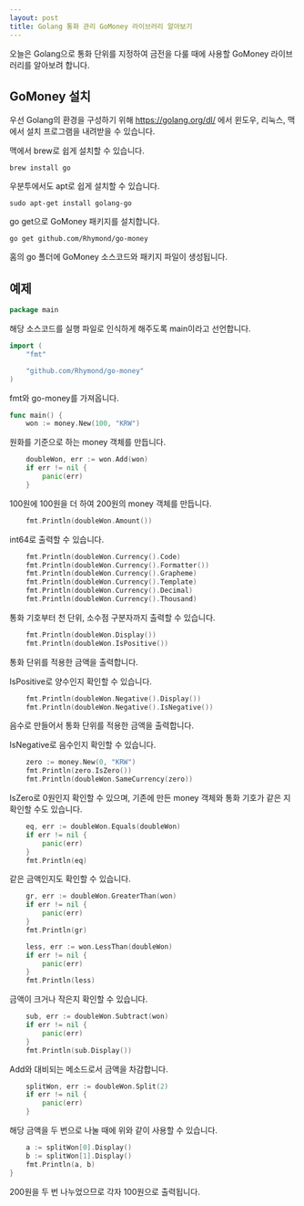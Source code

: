 ```yaml
---
layout: post
title: Golang 통화 관리 GoMoney 라이브러리 알아보기
---
```


오늘은 Golang으로 통화 단위를 지정하여 금전을 다룰 때에 사용할 GoMoney 라이브러리를 알아보려 합니다.

## GoMoney 설치

우선 Golang의 환경을 구성하기 위해 https://golang.org/dl/ 에서 윈도우, 리눅스, 맥에서 설치 프로그램을 내려받을 수 있습니다.

맥에서 brew로 쉽게 설치할 수 있습니다.

```
brew install go
```

우분투에서도 apt로 쉽게 설치할 수 있습니다.

```
sudo apt-get install golang-go
```

go get으로 GoMoney 패키지를 설치합니다.

```
go get github.com/Rhymond/go-money
```

홈의 go 폴더에 GoMoney 소스코드와 패키지 파일이 생성됩니다.

## 예제

```go
package main
```

해당 소스코드를 실행 파일로 인식하게 해주도록 main이라고 선언합니다.

```go
import (
	"fmt"

	"github.com/Rhymond/go-money"
)
```

fmt와 go-money를 가져옵니다.

```go
func main() {
	won := money.New(100, "KRW")
```

원화를 기준으로 하는 money 객체를 만듭니다.

```go
	doubleWon, err := won.Add(won)
	if err != nil {
		panic(err)
	}
```

100원에 100원을 더 하여 200원의 money 객체를 만듭니다.

```go
	fmt.Println(doubleWon.Amount())
```

int64로 출력할 수 있습니다.

```go
	fmt.Println(doubleWon.Currency().Code)
	fmt.Println(doubleWon.Currency().Formatter())
	fmt.Println(doubleWon.Currency().Grapheme)
	fmt.Println(doubleWon.Currency().Template)
	fmt.Println(doubleWon.Currency().Decimal)
	fmt.Println(doubleWon.Currency().Thousand)
```

통화 기호부터 천 단위, 소수점 구분자까지 출력할 수 있습니다.

```go
	fmt.Println(doubleWon.Display())
	fmt.Println(doubleWon.IsPositive())
```

통화 단위를 적용한 금액을 출력합니다.

IsPositive로 양수인지 확인할 수 있습니다.

```go
	fmt.Println(doubleWon.Negative().Display())
	fmt.Println(doubleWon.Negative().IsNegative())
```

음수로 만들어서 통화 단위를 적용한 금액을 출력합니다.

IsNegative로 음수인지 확인할 수 있습니다.

```go
	zero := money.New(0, "KRW")
	fmt.Println(zero.IsZero())
	fmt.Println(doubleWon.SameCurrency(zero))
```

IsZero로 0원인지 확인할 수 있으며, 기존에 만든 money 객체와 통화 기호가 같은 지 확인할 수도 있습니다.

```go
	eq, err := doubleWon.Equals(doubleWon)
	if err != nil {
		panic(err)
	}
	fmt.Println(eq)
```

같은 금액인지도 확인할 수 있습니다.

```go
	gr, err := doubleWon.GreaterThan(won)
	if err != nil {
		panic(err)
	}
	fmt.Println(gr)

	less, err := won.LessThan(doubleWon)
	if err != nil {
		panic(err)
	}
	fmt.Println(less)
```

금액이 크거나 작은지 확인할 수 있습니다.

```go
	sub, err := doubleWon.Subtract(won)
	if err != nil {
		panic(err)
	}
	fmt.Println(sub.Display())
```

Add와 대비되는 메소드로서 금액을 차감합니다.

```go
	splitWon, err := doubleWon.Split(2)
	if err != nil {
		panic(err)
	}
```

해당 금액을 두 번으로 나눌 때에 위와 같이 사용할 수 있습니다.

```go
	a := splitWon[0].Display()
	b := splitWon[1].Display()
	fmt.Println(a, b)
}
```

200원을 두 번 나누었으므로 각자 100원으로 출력됩니다.